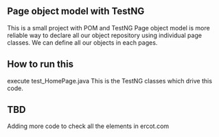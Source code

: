Page object model with TestNG
-----------------------------


This is a small project with POM and TestNG
Page object model is more reliable way to declare all our object repository using individual page classes.
We can define all our objects in each pages.

How to run this
---------------

execute test_HomePage.java
This is the TestNG classes which drive this code.

TBD
---

Adding more code to check all the elements in ercot.com 



